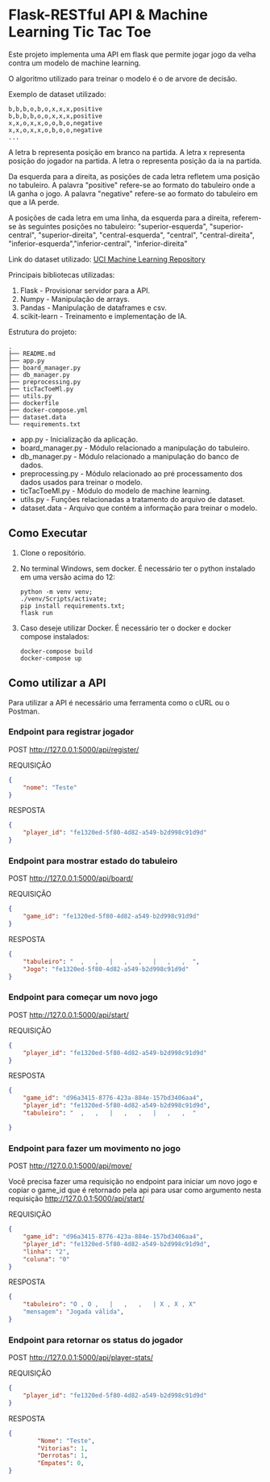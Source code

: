 # Flask-RESTful API & Machine Learning Tic Tac Toe

Este projeto implementa uma API em flask que permite jogar jogo da velha contra 
um modelo de machine learning.

O algoritmo utilizado para treinar o modelo é o de arvore de decisão. 

Exemplo de dataset utilizado:
```
b,b,b,o,b,o,x,x,x,positive
b,b,b,b,o,o,x,x,x,positive
x,x,o,x,x,o,o,b,o,negative
x,x,o,x,x,o,b,o,o,negative
...
```

A letra b representa posição em branco na partida.
A letra x representa posição do jogador na partida.
A letra o representa posição da ia na partida.

Da esquerda para a direita, as posições de cada letra refletem uma posição no 
tabuleiro. A palavra "positive" refere-se ao formato do tabuleiro onde a IA 
ganha o jogo. A palavra "negative" refere-se ao formato do tabuleiro em que a IA
perde.

A posições de cada letra em uma linha, da esquerda para a direita, referem-se às
seguintes posições no tabuleiro:
"superior-esquerda", "superior-central", "superior-direita",
"central-esquerda", "central", "central-direita",
"inferior-esquerda","inferior-central", "inferior-direita"

Link do dataset utilizado: [UCI Machine Learning Repository](https://archive.ics.uci.edu/dataset/101/tic+tac+toe+endgame)

Principais bibliotecas utilizadas:
1. Flask - Provisionar servidor para a API.
2. Numpy - Manipulação de arrays.
3. Pandas - Manipulação de dataframes e csv.
4. scikit-learn - Treinamento e implementação de IA.

Estrutura do projeto:
```
.
├── README.md
├── app.py
├── board_manager.py
├── db_manager.py
├── preprocessing.py
├── ticTacToeMl.py
├── utils.py
├── dockerfile
├── docker-compose.yml
├── dataset.data
└── requirements.txt
```

* app.py - Inicialização da aplicação.
* board_manager.py - Módulo  relacionado a manipulação do tabuleiro.
* db_manager.py - Módulo relacionado a manipulação do banco de dados.
* preprocessing.py - Módulo relacionado ao pré processamento dos dados usados para treinar o modelo.
* ticTacToeMl.py - Módulo do modelo de machine learning.
* utils.py - Funções relacionadas a tratamento do arquivo de dataset.
* dataset.data - Arquivo que contém a informação para treinar o modelo.

## Como Executar

1. Clone o repositório.
2. No terminal Windows, sem docker. É necessário ter o python instalado em uma versão acima do 12:
    ```
    python -m venv venv;
    ./venv/Scripts/activate;
    pip install requirements.txt;
    flask run

    ```

3. Caso deseje utilizar Docker. É necessário ter o docker e docker compose instalados:
    ```
    docker-compose build
    docker-compose up
    ```
    
## Como utilizar a API
Para utilizar a API é necessário uma ferramenta como o cURL ou o Postman. 


### Endpoint para registrar jogador
POST http://127.0.0.1:5000/api/register/

REQUISIÇÃO
```json
{
	"nome": "Teste"
}
```
RESPOSTA
```json
{
    "player_id": "fe1320ed-5f80-4d82-a549-b2d998c91d9d"
}
```
### Endpoint para mostrar estado do tabuleiro
POST http://127.0.0.1:5000/api/board/

REQUISIÇÃO
```json
{
	"game_id": "fe1320ed-5f80-4d82-a549-b2d998c91d9d"
}
```
RESPOSTA
```json
{
    "tabuleiro": "  ,   ,   |   ,   ,   |   ,   ,  ",
    "Jogo": "fe1320ed-5f80-4d82-a549-b2d998c91d9d"
}
```
### Endpoint para começar um novo jogo
POST http://127.0.0.1:5000/api/start/

REQUISIÇÃO
```json
{
    "player_id": "fe1320ed-5f80-4d82-a549-b2d998c91d9d"
}
```

RESPOSTA
```json
{
    "game_id": "d96a3415-8776-423a-884e-157bd3406aa4",
    "player_id": "fe1320ed-5f80-4d82-a549-b2d998c91d9d",
    "tabuleiro": "  ,   ,   |   ,   ,   |   ,   ,  "

}
```
### Endpoint para fazer um movimento no jogo
POST http://127.0.0.1:5000/api/move/

Você precisa fazer uma requisição no endpoint para iniciar um novo jogo e copiar o game_id que é retornado pela api para usar como argumento nesta requisição http://127.0.0.1:5000/api/start/


REQUISIÇÃO
```json
{
    "game_id": "d96a3415-8776-423a-884e-157bd3406aa4",
    "player_id": "fe1320ed-5f80-4d82-a549-b2d998c91d9d",
    "linha": "2",
    "coluna": "0"
}
```

RESPOSTA
```json
{
    "tabuleiro": "O , O ,   |   ,   ,   | X , X , X"
    "mensagem": "Jogada válida",
}
```

### Endpoint para retornar os status do jogador
POST http://127.0.0.1:5000/api/player-stats/

REQUISIÇÃO
```json
{
    "player_id": "fe1320ed-5f80-4d82-a549-b2d998c91d9d"
}
```
RESPOSTA
```json
{
        "Nome": "Teste",
        "Vitorias": 1,
        "Derrotas": 1,
        "Empates": 0,
}
```
